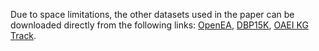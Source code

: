 Due to space limitations, the other datasets used in the paper can be downloaded directly from the following links: [OpenEA](https://github.com/nju-websoft/OpenEA), [DBP15K](https://github.com/nju-websoft/JAPE), [OAEI KG Track](https://oaei.ontologymatching.org/2024/knowledgegraph/index.html).